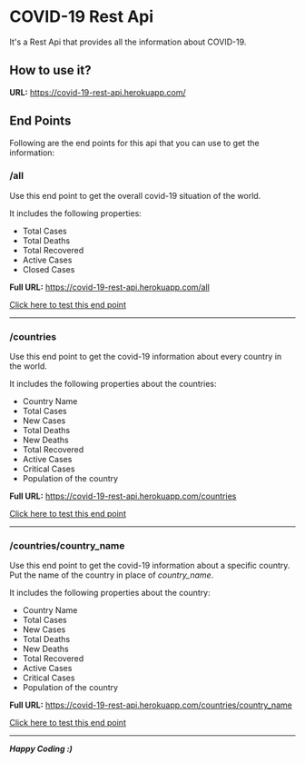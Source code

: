 # **COVID-19 Rest Api**

It's a Rest Api that provides all the information about COVID-19.

## **How to use it?**

**URL:** https://covid-19-rest-api.herokuapp.com/

## **End Points**

Following are the end points for this api that you can use to get the information:

### **/all**

Use this end point to get the overall covid-19 situation of the world.

It includes the following properties:

- Total Cases
- Total Deaths
- Total Recovered
- Active Cases
- Closed Cases

**Full URL:** https://covid-19-rest-api.herokuapp.com/all

[Click here to test this end point](https://covid-19-rest-api.herokuapp.com/all)

---

### **/countries**

Use this end point to get the covid-19 information about every country in the world.

It includes the following properties about the countries:

- Country Name
- Total Cases
- New Cases
- Total Deaths
- New Deaths
- Total Recovered
- Active Cases
- Critical Cases
- Population of the country

**Full URL:** https://covid-19-rest-api.herokuapp.com/countries

[Click here to test this end point](https://covid-19-rest-api.herokuapp.com/countries)

---

### **/countries/country_name**

Use this end point to get the covid-19 information about a specific country. Put the name of the country in place of _country_name_.

It includes the following properties about the country:

- Country Name
- Total Cases
- New Cases
- Total Deaths
- New Deaths
- Total Recovered
- Active Cases
- Critical Cases
- Population of the country

**Full URL:** https://covid-19-rest-api.herokuapp.com/countries/country_name

[Click here to test this end point](https://covid-19-rest-api.herokuapp.com/countries/usa)

---

**_Happy Coding :)_**

